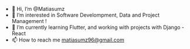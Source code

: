 - 👋 Hi, I’m @Matiasumz
- 👀 I’m interested in Software Develompment, Data and Project Management !
- 🌱 I’m currently learning Flutter, and working with projects with Django - React
- 📫 How to reach me matiasumz96@gmail.com
